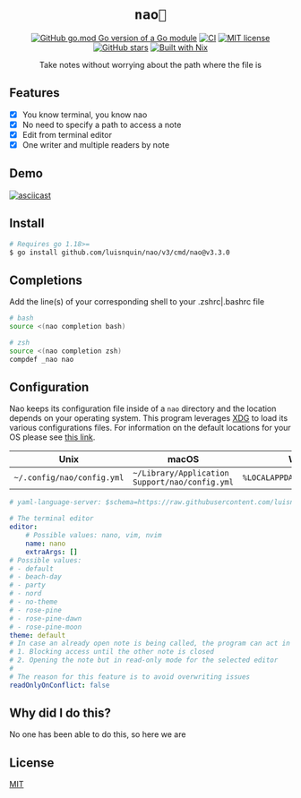 
<h1 align="center"><code>nao🍵</code></h1>

<div align="center">

[![GitHub go.mod Go version of a Go module](https://img.shields.io/github/go-mod/go-version/luisnquin/nao)](https://github.com/luisnquin/nao)
[![CI](https://github.com/luisnquin/nao/actions/workflows/go.yml/badge.svg)](https://github.com/luisnquin/nao/actions/workflows/go.yml)
[![MIT license](https://img.shields.io/badge/License-MIT-blue.svg)](https://lbesson.mit-license.org/)
[![GitHub stars](https://img.shields.io/github/stars/luisnquin/nao.svg?style=social&label=Star&maxAge=2592000)](https://github.com/luisnquin/nao)
[![Built with Nix](https://img.shields.io/static/v1?logo=nixos&logoColor=white&label=&message=Built%20with%20Nix&color=41439a)](https://github.com/luisnquin/nao)

<p>Take notes without worrying about the path where the file is</p>
</div>

## Features

- [x] You know terminal, you know nao
- [x] No need to specify a path to access a note
- [x] Edit from terminal editor
- [x] One writer and multiple readers by note

## Demo

[![asciicast](https://asciinema.org/a/9DETM5MtJaA9d0emviPvz1n0s.svg)](https://asciinema.org/a/9DETM5MtJaA9d0emviPvz1n0s)

## Install

```bash
# Requires go 1.18>=
$ go install github.com/luisnquin/nao/v3/cmd/nao@v3.3.0
```

## Completions

Add the line(s) of your corresponding shell to your .zshrc|.bashrc file

```bash
# bash
source <(nao completion bash)

# zsh
source <(nao completion zsh)
compdef _nao nao
```

## Configuration

  Nao keeps its configuration file inside of a `nao` directory and the location depends on your operating system. This program leverages [XDG](https://specifications.freedesktop.org/basedir-spec/basedir-spec-latest.html) to load its various configurations files. For information on the default locations for your OS please see [this link](https://github.com/adrg/xdg/blob/master/README.md).

  | Unix            | macOS                              | Windows               |
  |-----------------|------------------------------------|-----------------------|
  | `~/.config/nao/config.yml` | `~/Library/Application Support/nao/config.yml` | `%LOCALAPPDATA%\nao\config.yml`  |

```yaml
# yaml-language-server: $schema=https://raw.githubusercontent.com/luisnquin/nao/main/docs/config.schema

# The terminal editor
editor:
    # Possible values: nano, vim, nvim
    name: nano
    extraArgs: []
# Possible values:
# - default
# - beach-day
# - party
# - nord
# - no-theme
# - rose-pine
# - rose-pine-dawn
# - rose-pine-moon
theme: default
# In case an already open note is being called, the program can act in two ways
# 1. Blocking access until the other note is closed
# 2. Opening the note but in read-only mode for the selected editor
#
# The reason for this feature is to avoid overwriting issues
readOnlyOnConflict: false
```

## Why did I do this?

No one has been able to do this, so here we are

## License

[MIT](https://raw.githubusercontent.com/luisnquin/nao/main/LICENSE)
